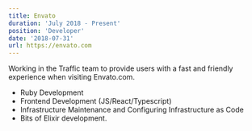 ```yaml
---
title: Envato
duration: 'July 2018 - Present'
position: 'Developer'
date: '2018-07-31'
url: https://envato.com
---
```

Working in the Traffic team to provide users with a fast and friendly experience when visiting Envato.com.

* Ruby Development
* Frontend Development (JS/React/Typescript)
* Infrastructure Maintenance and Configuring Infrastructure as Code
* Bits of Elixir development.
